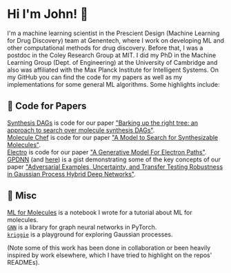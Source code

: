 # Hi I'm John! 👋

I'm a machine learning scientist in the Prescient Design (Machine Learning for Drug Discovery) team at Genentech, where I work on developing ML and other computational methods for drug discovery. Before that, I was a postdoc in the Coley Research Group at MIT. I did my PhD in the Machine Learning Group (Dept. of Engineering) at the University of Cambridge and also was affiliated with the Max Planck Institute for Intelligent Systems. On my GitHub you can find the code for my papers as well as my implementations for some general ML algorithms. Some highlights include:

## 📄 Code for Papers
[Synthesis DAGs](https://github.com/john-bradshaw/synthesis-dags) is code for our paper ["Barking up the right tree: an approach to search over molecule synthesis DAGs"](https://arxiv.org/abs/2012.11522).   
[Molecule Chef](https://github.com/john-bradshaw/molecule-chef) is code for our paper ["A Model to Search for Synthesizable Molecules"](https://arxiv.org/abs/1906.05221).     
[Electro](https://github.com/john-bradshaw/electro) is code for our paper ["A Generative Model For Electron Paths"](https://openreview.net/forum?id=r1x4BnCqKX).   
[GPDNN](https://gist.github.com/john-bradshaw/e6784db56f8ae2cf13bb51eec51e9057) (and [here](https://gist.github.com/john-bradshaw/11bbf17dbca013d9fc3886a7bfe46840)) is a gist demonstrating some of the key concepts of our paper ["Adversarial Examples, Uncertainty, and Transfer Testing Robustness in Gaussian Process Hybrid Deep Networks"](https://arxiv.org/abs/1707.02476).


## 🧺 Misc
[ML for Molecules](https://github.com/john-bradshaw/ml-in-bioinformatics-summer-school-2020) is a notebook I wrote for a tutorial about ML for molecules.    
[`GNN`](https://github.com/john-bradshaw/GNN) is a library for graph neural networks in PyTorch.      
[`kriggie`](https://github.com/john-bradshaw/kriggie) is a playground for exploring Gaussian processes.    


(Note some of this work has been done in collaboration or been heavily inspired by work elsewhere, which I have tried to highlight on the repos' READMEs).
